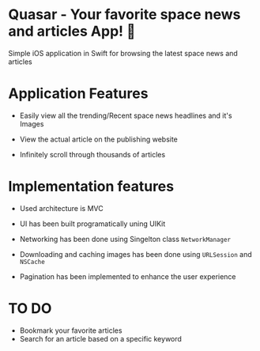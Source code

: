 # Quasar - Your favorite space news and articles App! 🚀 
Simple iOS application in Swift for browsing the latest space news and articles


# Application Features


* Easily view all the trending/Recent space news headlines and it's Images

* View the actual article on the publishing website

* Infinitely scroll through thousands of articles


# Implementation features


* Used architecture is MVC

* UI has been built programatically uning UIKit

* Networking has been done using Singelton class `NetworkManager`

* Downloading and caching images has been done using `URLSession` and `NSCache`

* Pagination has been implemented to enhance the user experience


# TO DO


* Bookmark your favorite articles
* Search for an article based on a specific keyword 

